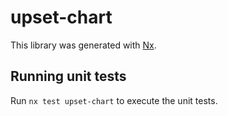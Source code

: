 # upset-chart

This library was generated with [Nx](https://nx.dev).

## Running unit tests

Run `nx test upset-chart` to execute the unit tests.
